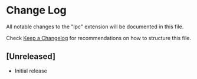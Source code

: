 # Change Log

All notable changes to the "lpc" extension will be documented in this file.

Check [Keep a Changelog](http://keepachangelog.com/) for recommendations on how to structure this file.

## [Unreleased]

- Initial release